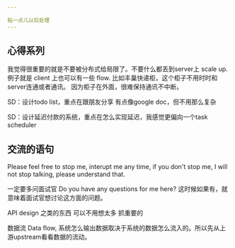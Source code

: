 ```yaml
---

粘一点儿以后处理
---
```


## 心得系列

我觉得很重要的就是不要被分布式给局限了。不要什么都丢到server上 scale up.
例子就是 client 上也可以有一些 flow. 比如丰巢快递柜，这个柜子不用时时和server连通或者通讯。
因为柜子在外面，很难保持通讯不中断。

SD：设计todo list，重点在跟朋友分享 有点像google doc，但不用那么复杂

SD：设计延迟付款的系统，重点在怎么实现延迟，我感觉更偏向一个task schedu‍‌‌‌ler


## 交流的语句

Please feel free to stop me, interupt me any time, if you don't stop me, I will not stop talking, please understand that. 


一定要多问面试官
Do you have any questions for me here?
这时候如果有，就意味着面试官想讨论这方面的问题。



API design 之类的东西 可以不用想太多 抓重要的 

数据流 Data flow, 系统怎么输出数据取决于系统的数据怎么流入的。所以先从上游upstream看看数据的流动。
